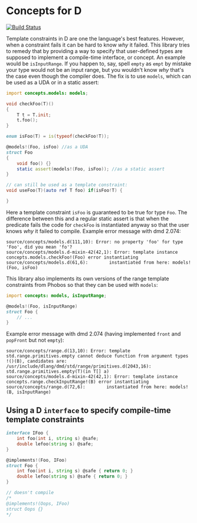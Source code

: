 Concepts for D
===============

[![Build Status](https://travis-ci.org/atilaneves/concepts.png?branch=master)](https://travis-ci.org/atilaneves/concepts)

Template constraints in D are one the language's best
features. However, when a constraint fails it can be hard to know
_why_ it failed. This library tries to remedy that by providing a way
to specify that user-defined types are supposed to implement a
compile-time interface, or concept. An example would be
`isInputRange`. If you happen to, say, spell `empty` as `empt` by
mistake your type would not be an input range, but you wouldn't know
_why_ that's the case even though the compiler does. The fix is to use
`models`, which can be used as a UDA or in a static assert:

```d
import concepts.models: models;

void checkFoo(T)()
{
    T t = T.init;
    t.foo();
}

enum isFoo(T) = is(typeof(checkFoo!T));

@models!(Foo, isFoo) //as a UDA
struct Foo
{
    void foo() {}
    static assert(models!(Foo, isFoo)); //as a static assert
}

// can still be used as a template constraint:
void useFoo(T)(auto ref T foo) if(isFoo!T) {

}
```

Here a template constraint `isFoo` is guaranteed to be true for type `Foo`.
The difference between this and a regular static assert is that when the
predicate fails the code for `checkFoo` is instantiated anyway so that
the user knows _why_ it failed to compile. Example error message with dmd 2.074:

```
source/concepts/models.d(111,10): Error: no property 'foo' for type 'Foo', did you mean 'fo'?
source/concepts/models.d-mixin-42(42,1): Error: template instance concepts.models.checkFoo!(Foo) error instantiating
source/concepts/models.d(61,6):        instantiated from here: models!(Foo, isFoo)
```


This library also implements its own versions of the range template
constraints from Phobos so that they can be used with `models`:

```d
import concepts: models, isInputRange;

@models!(Foo, isInputRange)
struct Foo {
    // ...
}
```

Example error message with dmd 2.074 (having implemented `front` and `popFront` but not `empty`):


```
source/concepts/range.d(13,10): Error: template std.range.primitives.empty cannot deduce function from argument types !()(B), candidates are:
/usr/include/dlang/dmd/std/range/primitives.d(2043,16):        std.range.primitives.empty(T)(in T[] a)
source/concepts/models.d-mixin-42(42,1): Error: template instance concepts.range.checkInputRange!(B) error instantiating
source/concepts/range.d(72,6):        instantiated from here: models!(B, isInputRange)
```

Using a D `interface` to specify compile-time template constraints
------------------------------------------------------------------

```d
interface IFoo {
    int foo(int i, string s) @safe;
    double lefoo(string s) @safe;
}

@implements!(Foo, IFoo)
struct Foo {
    int foo(int i, string s) @safe { return 0; }
    double lefoo(string s) @safe { return 0; }
}

// doesn't compile
/*
@implements!(Oops, IFoo)
struct Oops {}
*/
````
